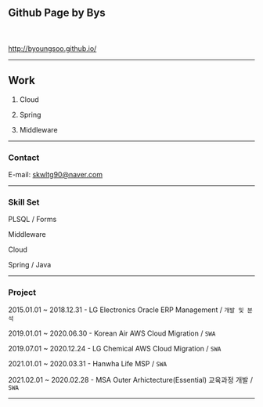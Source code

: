 ## Github Page by Bys
<br><br>
http://byoungsoo.github.io/

---
## Work
1. Cloud
   
2. Spring
   
3. Middleware



---
### Contact
E-mail: skwltg90@naver.com

---
### Skill Set

PLSQL / Forms

Middleware

Cloud

Spring / Java


---
### Project
2015.01.01 ~ 2018.12.31 - LG Electronics Oracle ERP Management / `개발 및 분석`

2019.01.01 ~ 2020.06.30 - Korean Air AWS Cloud Migration / `SWA`

2019.07.01 ~ 2020.12.24 - LG Chemical AWS Cloud Migration / `SWA`

2021.01.01 ~ 2020.03.31 - Hanwha Life MSP / `SWA`

2021.02.01 ~ 2020.02.28 - MSA Outer Arhictecture(Essential) 교육과정 개발 / `SWA`

---
